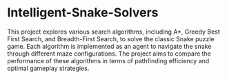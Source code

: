 # Intelligent-Snake-Solvers
This project explores various search algorithms, including A*, Greedy Best First Search, and Breadth-First Search, to solve the classic Snake puzzle game. Each algorithm is implemented as an agent to navigate the snake through different maze configurations. The project aims to compare the performance of these algorithms in terms of pathfinding efficiency and optimal gameplay strategies.
